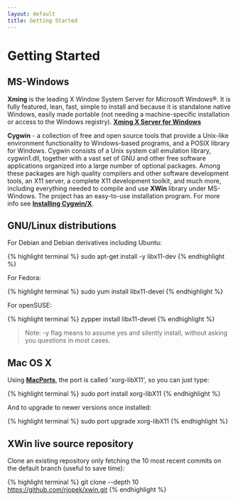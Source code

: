 ```yaml
---
layout: default
title: Getting Started
---
```


# Getting Started

## MS-Windows

**Xming** is the leading X Window System Server for Microsoft Windows®. It is fully featured, lean, fast, simple to install and because it is standalone native Windows, easily made portable (not needing a machine-specific installation or access to the Windows registry). [**Xming X Server for Windows**](https://sourceforge.net/projects/xming/files/Xming/6.9.0.31/)


**Cygwin** - a collection of free and open source tools that provide a Unix-like environment functionality to Windows-based programs, and a POSIX library for Windows. Cygwin consists of a Unix system call emulation library, cygwin1.dll, together with a vast set of GNU and other free software applications organized into a large number of optional packages. Among these packages are high quality compilers and other software development tools, an X11 server, a complete X11 development toolkit, and much more, including everything needed to compile and use **XWin** library under MS-Windows. The project has an easy-to-use installation program. For more info see [**Installing Cygwin/X**](https://x.cygwin.com/docs/ug/cygwin-x-ug.html).

## GNU/Linux distributions

For Debian and Debian derivatives including Ubuntu:

{% highlight terminal %}
sudo apt-get install -y libx11-dev
{% endhighlight %}

For Fedora:

{% highlight terminal %}
sudo yum install libx11-devel
{% endhighlight %}

For openSUSE:

{% highlight terminal %}
zypper install libx11-devel
{% endhighlight %}

> Note: -y flag means to assume yes and silently install, without asking you questions in most cases.

## Mac OS X

Using [**MacPorts**](https://www.macports.org/), the port is called 'xorg-libX11', so you can just type:

{% highlight terminal %}
sudo port install xorg-libX11
{% endhighlight %}

And to upgrade to newer versions once installed:

{% highlight terminal %}
sudo port upgrade xorg-libX11
{% endhighlight %}

## XWin live source repository

Clone an existing repository only fetching the 10 most recent commits on the default branch (useful to save time):

{% highlight terminal %}
git clone --depth 10 https://github.com/rjopek/xwin.git
{% endhighlight %}
